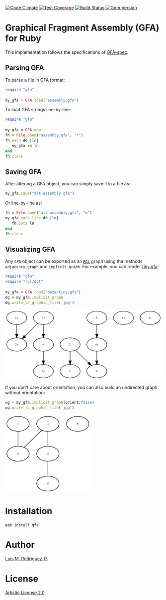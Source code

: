 [![Code Climate](https://codeclimate.com/github/lmrodriguezr/gfa/badges/gpa.svg)](https://codeclimate.com/github/lmrodriguezr/gfa)
[![Test Coverage](https://codeclimate.com/github/lmrodriguezr/gfa/badges/coverage.svg)](https://codeclimate.com/github/lmrodriguezr/gfa/coverage)
[![Build Status](https://travis-ci.org/lmrodriguezr/gfa.svg?branch=master)](https://travis-ci.org/lmrodriguezr/gfa)
[![Gem Version](https://badge.fury.io/rb/gfa.svg)](https://badge.fury.io/rb/gfa)


# Graphical Fragment Assembly (GFA) for Ruby

This implementation follows the specifications of [GFA-spec][].


## Parsing GFA

To parse a file in GFA format:
```ruby
require "gfa"

my_gfa = GFA.load("assembly.gfa")
```

To load GFA strings line-by-line:
```ruby
require "gfa"

my_gfa = GFA.new
fh = File.open("assembly.gfa", "r")
fh.each do |ln|
   my_gfa << ln
end
fh.close
```


## Saving GFA

After altering a GFA object, you can simply save it in a file as:
```ruby
my_gfa.save("alt-assembly.gfa")
```

Or line-by-line as:
```ruby
fh = File.open("alt-assembly.gfa", "w")
my_gfa.each_line do |ln|
   fh.puts ln
end
fh.close
```


## Visualizing GFA

Any `GFA` object can be exported as an [`RGL`][rgl] graph using the methods
`adjacency_graph` and `implicit_graph`. For example, you can render
[tiny.gfa](data/tiny.gfa):
```ruby
require "gfa"
require "rgl/dot"

my_gfa = GFA.load("data/tiny.gfa")
dg = my_gfa.implicit_graph
dg.write_to_graphic_file('jpg')
```
![tiny](data/tiny.jpg)

If you don't care about orientation, you can also build an undirected graph
without orientation:
```ruby
ug = my_gfa.implicit_graph(orient:false)
ug.write_to_graphic_file('jpg')
```
![tiny](data/tiny_undirected.jpg)


# Installation

```
gem install gfa
```


# Author

[Luis M. Rodriguez-R][lrr].


# License

[Artistic License 2.0](LICENSE).

[GFA-spec]: https://github.com/pmelsted/GFA-spec
[lrr]: http://lmrodriguezr.github.io/
[rgl]: https://github.com/monora/rgl
